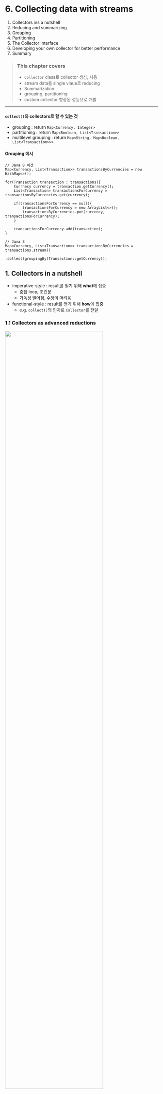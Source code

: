 # 6. Collecting data with streams

1. Collectors ins a nutshell
2. Reducing and summarizing
3. Grouping
4. Partitioning
5. The Collector interface
6. Developing your own collector for better performance
7. Summary

> ### This chapter covers
> - `Collector` class로 collector 생성, 사용
> - stream data를 single vlaue로 reducing
> - Summarization
> - grouping, partitioning
> - custom collector 향상된 성능으로 개발


---

#### `collect()`와 collectors로 할 수 있는 것

- grouping : return `Map<Currency, Integer>`
- partitioning : return `Map<Boolean, List<Transaction>>`
- multilevel grouping : return `Map<String, Map<Boolean, List<Transaction>>>`

#### Grouping 예시

````
// Java 8 이전
Map<Currency, List<Transaction>> transactionsByCurrencies = new HashMap<>(); 

for(Transaction transaction : transactions){
    Currnecy currency = transaction.getCurrency();
    List<Transaction> transactionsForCurrency = transactionsByCurrencies.get(currency);
    
    if(transactionsForCurrency == null){
        transactionsForCurrency = new ArrayList<>();
        transactionsByCurrencies.put(currency, transactionsForCurrency);
    }
    
    transactionsForCurrency.add(transaction);
}

// Java 8
Map<Currency, List<Transaction>> transactionsByCurrencies = transactions.stream()
                                                                        .collect(groupingBy(Transaction::getCurrency));
````

## 1. Collectors in a nutshell

- imperative-style : result를 얻기 위해 **what**에 집중
    - 중첩 loop, 조건문
    - 가독성 떨어짐, 수정이 어려움
- functional-style : result를 얻기 위해 **how**에 집중
    - e.g. `collect()`의 인자로 `Collector`를 전달

### 1.1  Collectors as advanced reductions

<img src="img.png"  width="80%"/>

- `collect()`
    - reduction operation : `Collector` 를 인자로 넘길 때
    - element를 탐색하고 `Collector`가 연산하게 함
    - `Collector` lamda : reduction operation을 수행할지 정의

#### `Collectors`의 static method

- `collectors`는 유용한 static factory method를 제공

````
List<Transaction> trnsactions = transactionsStream.collect(Collectors.toList());
````

### 1.2 Predefined collectors

- `Collectors`는 다양한 종류의 유용한 factory method를 제공
    - e.g. `groupingBy()`, `partitioningBy()` 등

#### 주요 기능

- Reducing, summarizing elements to a single value
- Grouping elements
- Partitioning elements

## 2. Reducing and summarizing

````
long howManyMembers1 = memberList.stream().count();
long howManyMembers2 = memberList.stream().collect(Collectors.counting());
````

### 2.1 Finding maximum and minimum in a stream of values

- `Collectors.maxBy()`, `Collectors.minBy()`
    - `Comparator`를 인자로 받음
    - `Comparator`를 이용해 `max` or `min` element를 찾음

````
Comparator<Member> memberAgeComparator = Comparator.comparingInt(Member::getAge);
Optional<Member> oldestMember = memberList.stream().collect(Collectors.maxBy(memberAgeComparator));  
````

### 2.2 Summarization

- `Collectors.summingInt()`, `Collectors.summingLong()`, `Collectors.summingDouble()`
- `Collectors.averagingInt()`, `Collectors.averagingLong()`, `Collectors.averagingDouble()`

<img src="img_1.png"  width="80%"/>

````

int totalAge = memberList.stream().collect(Collectors.summingInt(Member::getAge));
double avgAge = memberList.stream().collect(Collectors.averagingDouble(Member::getAge));

// static

IntSummaryStatistics memberStatics = memberList.stream().collect(Collectors.summarizingInt(Member::getAge));
System.out.println("memberStatics = " + memberStatics);
````

```console
memberStatics = IntSummaryStatistics{count=12, sum=271, min=18, average=22.583333, max=28}
````

### 2.3 Joining strings

- `Collectors.joining()` : 하나의 String 반환
- 내부적으로 `StringBuilder.append()`, `StringBuilder.toString()` 사용

````
String allMemberName = memberList.stream()
                                  .map(Member::getName)
                                  .collect(Collectors.joining());

System.out.println("allMemberName = " + allMemberName);

String allMemberName2 = memberList.stream()
                                    .map(Member::getName)
                                    .collect(Collectors.joining(", "));
````

```console
allMemberName = karinawintergiseleningningireneseulgiwendyjoyyerihanihyerinminzi
allMemberName2 = karina, winter, gisele, ningning, irene, seulgi, wendy, joy, yeri, hani, hyerin, minzi
````

### 2.4 Generalized summarization with reduction

````
int totalAge = memberList.stream()
                          .collect(Collectors.reducing(0, Member::getAge
                                                        , (i, j) -> i + j));
                                                          
int maxAge = memberList.stream()
                       .collect(Collectors.reducing(0, Member::getAge
                                                     , (i, j) -> i > j ? i : j));
                                                          
````

- 1st parameter : reduction의 시작값, stream이 비어있을 때 반환값
- 2nd parameter : mapping function
- 3rd parameter : reduction operation

#### Collect vs reduce

````
Stream<Integer> stream = Arrays.asList(1, 2, 3, 4, 5, 6).stream();

// comile error
List<Integer> numbers = stream.reduce(new ArrayList<Integer>()
                                                          ,(List<Integer> l, Integer e) -> {
                                                            l.add(e);
                                                            return l; }
                                                          ,(List<Integer> l1, List<Integer> l2) -> {
                                                            l1.addAll(l2);
                                                            return l1; });

````

- 의미적 오류
    - `Stream.reduce()` : 2개의 value로 하나의 새로운 value를 만듦 (immutable reduction)
    - `Stream.collect()`: 컨테이너를 변형하여 새로운 컨테이너를 만듦 (mutable reduction)
- 실질적 오류
    - `Stream.reduce()` : 병렬 처리 안됨. 스레드가 동시에 동일한 컨테이너에 접근하면서 문제 발생
    - `Stream.collect()` : 병렬 처리 가능. 가변 컨테이너에 접근함

#### COLLECTION FRAMEWORK FLEXIBILITY: DOING THE SAME OPERATION IN DIFFERENT WAYS

<img src="img_2.png"  width="80%"/>

`Integer.sum()`을 method reference로 사용

````
// method reference
int totalAge = memberList.stream()
                         .collect(Collectors.reducing(0, Member::getAge
                                                       , Integer::sum));

// mapping function
int totalAge = memberList.stream()
                         .map(Member::getAge)
                         .reduce(0, Integer::sum) // return Optional<Integer>
                         .get();
                         
// more safety with Optional
int totalAge = memberList.stream()
                         .map(Member::getAge)
                         .reduce(Integer::sum)
                         .orElse(0);

// IntStream
int totalAge = memberList.stream()
                         .mapToInt(Member::getAge)
                         .sum();
````

#### CHOOSING THE BEST SOLUTION FOR YOUR SITUATION

- Java 8에 추가된 functional-style API는 같은 연산을 다른 성능으로 제공
- 해당 연산을 수행하는데 가장 특수화된 방법을 선택해야 함 (가독성, 성능 측면에서)

````
// 성능 : Intstream은 auto-unboxing을 피함
// 가독성 : 가장 간결
int totalAge = memberList.stream()
                         .mapToInt(Member::getAge)
                         .sum();
````````

## 3. Grouping

- 1개 이상의 속성으로 그룹화
- imperative style : 귀찮고, 장황하고, 에러가 발생하기 쉬움
- functional style : 간결하고, 가독성이 좋고, 에러가 발생하기 어려움, Java 8

<img src="img_3.png"  width="80%"/>

````
Map<Member.Team, List<Member>> memberByTeam = memberList.stream()
                                                        .collect(Collectors.groupingBy(Member::getTeam));
                                                        
Map<Member.AgeLevel, List<Member>> memberByAgeLevel = memberList.stream()
                                                                .collect(Collectors.groupingBy(member -> {
                                                                    if (member.getAge() < 20) {
                                                                        return Member.AgeLevel.CHILD;
                                                                    } else if (member.getAge() < 40) {
                                                                        return Member.AgeLevel.ADULT;
                                                                    } else {
                                                                        return Member.AgeLevel.SENIOR;
                                                                    }
                                                                }));
````

- `groupBy()` 에 **classfication function**을 전달
    - classification function : stream의 element를 분류함

### 3.1 Manipulating grouped elements

`groupBy()`의 두번쨰 파라미터로 group의 필터 조건 전달

````
Map<Member.Team, List<Member>> member20ByTeam1 = memberList.stream()
                                                          .filter(member -> member.getAge() == 20)
                                                          .collect(Collectors.groupingBy(Member::getTeam));

Map<Member.Team, List<Member>> member20ByTeam2 = memberList.stream()
                                                            .collect(Collectors.groupingBy(Member::getTeam
                                                              , filtering(member -> member.getAge() == 20
                                                                , Collectors.toList())));

Map<Member.Team, List<String>> memberByTeam3 = memberList.stream()
                                                          .collect(groupingBy(Member::getTeam
                                                          , mapping(Member::getName
                                                            , toList())));

System.out.println("member20ByTeam1 = " + member20ByTeam1);
System.out.println("member20ByTeam2 = " + member20ByTeam2);
System.out.println("memberByTeam3 = " + memberByTeam3);

````

```log
memer20ByTeam1 = {AESPA=[...], NEWJEANS=[...]}
memer20ByTeam2 = {REDVELVET=[], AESPA=[...], NEWJEANS=[...]}
memerByTeam3 = {REDVELVET=[joy, seulgi, ...], AESPA=[karina, winter, ...], ...}
```

````
Map<Member.Team, List<String>> teamTags = new HashMap<>();
teamTags.put(Member.Team.AESPA, Arrays.asList("4인조", "SM", "여자", "블랙맘바"));
teamTags.put(Member.Team.NEW_JEANS, Arrays.asList("5인조", "신인", "여자"));
teamTags.put(Member.Team.IVE, Arrays.asList("6인조", "여자", "다국적 그룹"));
teamTags.put(Member.Team.RED_VELVET, Arrays.asList("5인조", "SM", "여자", "꽃가루를 날려"));

Map<Member.Team, Set<String>> teamWithTag 
    = memberList.stream()
                 .collect(groupingBy(Member::getTeam
                    , flatMapping(member -> teamTags.get(member.getTeam()).stream()
                      , toSet())));

System.out.println("teamWithTag = " + teamWithTag);
````

````log
teamWithTag = {REDVELVET=[꽃가루를 날려, SM, ...], AESPA=[블랙맘바, 여자, ..], NEWJEANS=[신인, ..], ...}
````

### 3.2 Multilevel grouping

<img src="img_4.png"  width="70%"/>

- outer `groupingBy()` : 1차 그룹
- inner `groupingBy()` : 2차 그룹
- **bucket** : 하나의 key에 여러개의 value를 가질 수 있는 자료구조
    - bucket dpeth를 늘려서 n차 그룹을 만들 수 있음

````
Map<Member.Team, Map<Member.AgeLevel, List<Member>>> memberByTeamAndAgeLevel
        = memberList.stream().collect(groupingBy(Member::getTeam,
                                              groupingBy(member -> {
                                                  if (member.getAge() <= 20) {
                                                      return Member.AgeLevel.CHILD;
                                                  } else if (member.getAge() < 40) {
                                                      return Member.AgeLevel.ADULT;
                                                  } else {
                                                      return Member.AgeLevel.SENIOR;
                                                  }
                                              })
                                      ));
System.out.println("memberByTeamAndAgeLevel = " + memberByTeamAndAgeLevel);
````

```log
memberByTeamAndAgeLevel = {REDVELVET={ADULT=[...]}
                          , AESPA={CHILD=[...], ADULT=[...]}
                          , NEWJEANS={CHILD=[...], ADULT=[...]}
                          , IVE={CHILD=[...], ADULT=[...]}}
````

### 3.3 Collecting data in subgroups

````
Map<Member.Team, Long> memberCountByTeam = memberList.stream()
  .collect(groupingBy(Member::getTeam, counting()));

System.out.println("memberCountByTeam = " + memberCountByTeam);

// Collectors.maxBy() : Optional<T> 반환, 값이 없으면 Optional이 아니라 null 반환 (주의)
Map<Member.Team, Optional<Member>> memberOldestByTeam = memberList.stream()
  .collect(groupingBy(Member::getTeam
        , maxBy(Comparator.comparingInt(Member::getAge))));
        
System.out.println("memberOldestByTeam = " + memberOldestByTeam);

````

```log
memberCountByTeam = {REDVELVET=5, AESPA=4, NEWJEANS=5, IVE=6}

memberOldestByTeam = {RED_VELVET=Optional[Member{name='irene', isDebut=true, team=RED_VELVET, age=28}]
                        , AESPA=Optional[Member{name='karina', isDebut=true, team=AESPA, age=23}]
                        , NEW_JEANS=Optional[Member{name='hani', isDebut=false, team=NEW_JEANS, age=20}]}

````

#### ADAPTING THE COLLECTOR RESULT TO A DIFFERENT TYPE

````
// groupBy([transform function], [wrapping collector])
Map<Member.Team, Member> memberOldestByTeam = memberList.stream()
  .collect(groupingBy(Member::getTeam // classification function
          , collectingAndThen(maxBy(Comparator.comparingInt(Member::getAge)) // wrapping collector
                                  , Optional::get))); // transformation function

System.out.println("memberOldestByTeam = " + memberOldestByTeam);
````

```log      
memberOldestByTeam = {RED_VELVET=Member{name='irene', isDebut=true, team=RED_VELVET, age=28}
                        , AESPA=Member{name='karina', isDebut=true, team=AESPA, age=23}
                        , NEW_JEANS=Member{name='hani', isDebut=false, team=NEW_JEANS, age=20}}
```

<img src="img_5.png"  width="70%"/>

#### OTHER EXAMPLES OF COLLECTORS USED IN CONJUNCTION WITH GROUPINGBY

````
Map<Member.Team, Set<Member.AgeLevel>> ageLevelByTeam = memberList.stream()
  .collect(
          groupingBy(Member::getTeam, mapping(member -> {
                      if (member.getAge() < 20) {
                          return Member.AgeLevel.CHILD;
                      } else if (member.getAge() < 40) {
                          return Member.AgeLevel.ADULT;
                      } else {
                          return Member.AgeLevel.SENIOR;
                      }
                  }, toSet())
          )
  );
System.out.println("ageLevelByTeam = " + ageLevelByTeam);

// HashSet 반환

Map<Member.Team, Set<Member.AgeLevel>> ageLevelBYTeamCollection = memberList.stream()
  .collect(
          groupingBy(Member::getTeam, mapping(member -> {
                      if (member.getAge() < 20) {
                          return Member.AgeLevel.CHILD;
                      } else if (member.getAge() < 40) {
                          return Member.AgeLevel.ADULT;
                      } else {
                          return Member.AgeLevel.SENIOR;
                      }
                  }, toCollection(HashSet::new))
          )
  );
````

```log
ageLevelByTeam = {RED_VELVET=[ADULT], AESPA=[CHILD, ADULT], NEW_JEANS=[CHILD, ADULT]}
````

## 4. Partitioning

## 5. The Collector interface

## 6. Developing your own collector for better performance

## 7. Summary
